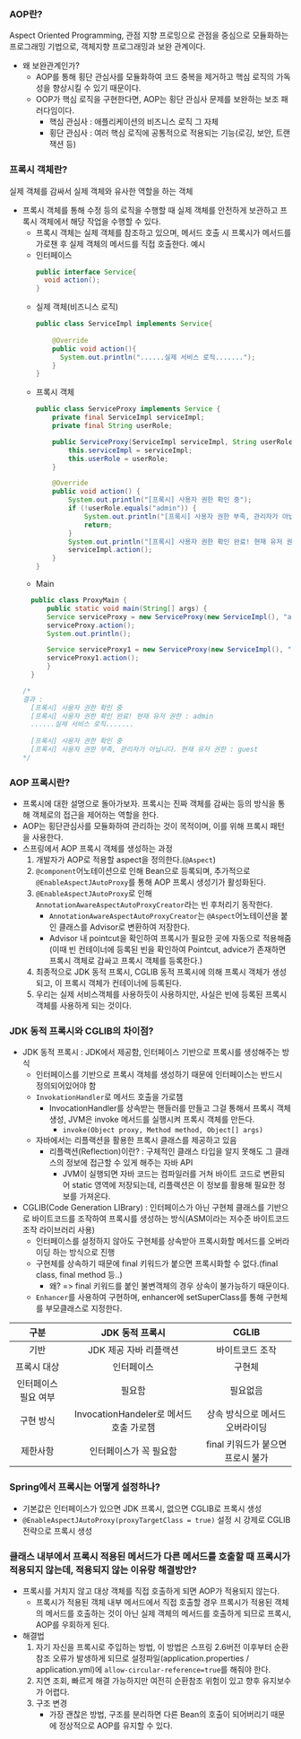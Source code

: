 ### AOP란?
Aspect Oriented Programming, 관점 지향 프로밍으로 관점을 중심으로 모듈화하는 프로그래밍 기법으로, 객체지향 프로그래밍과 보완 관계이다.
- 왜 보완관계인가?
    - AOP를 통해 횡단 관심사를 모듈화하여 코드 중복을 제거하고 핵심 로직의 가독성을 향상시킬 수 있기 때문이다.
    - OOP가 핵심 로직을 구현한다면, AOP는 횡단 관심사 문제를 보완하는 보조 패러다임이다.
        - 핵심 관심사 : 애플리케이션의 비즈니스 로직 그 자체
        - 횡단 관심사 : 여러 핵심 로직에 공통적으로 적용되는 기능(로깅, 보안, 트랜잭션 등)

### 프록시 객체란?
실제 객체를 감싸서 실제 객체와 유사한 역할을 하는 객체
- 프록시 객체를 통해 수정 등의 로직을 수행할 때 실제 객체를 안전하게 보관하고 프록시 객체에서 해당 작업을 수행할 수 있다.
    - 프록시 객체는 실제 객체를 참조하고 있으며, 메서드 호출 시 프록시가 메서드를 가로챈 후 실제 객체의 메서드를 직접 호출한다.
      예시
    - 인터페이스
      ```java
      public interface Service{
        void action(); 
      } 
      ```
    - 실제 객체(비즈니스 로직)
      ```java
      public class ServiceImpl implements Service{
          
          @Override
          public void action(){
            System.out.println("......실제 서비스 로직.......");
          }
      }
      ```
    - 프록시 객체
      ```java
      public class ServiceProxy implements Service {
          private final ServiceImpl serviceImpl;
          private final String userRole;
      
          public ServiceProxy(ServiceImpl serviceImpl, String userRole) {
              this.serviceImpl = serviceImpl;
              this.userRole = userRole;
          }
      
          @Override
          public void action() {
              System.out.println("[프록시] 사용자 권한 확인 중");
              if (!userRole.equals("admin")) {
                  System.out.println("[프록시] 사용자 권한 부족, 관리자가 아닙니다. 현재 유저 권한 : " + userRole);
                  return;
              }
              System.out.println("[프록시] 사용자 권한 확인 완료! 현재 유저 권한 : " + userRole);
              serviceImpl.action();
          }
      }
      ```
    - Main
  ```java
    public class ProxyMain {
        public static void main(String[] args) {
        Service serviceProxy = new ServiceProxy(new ServiceImpl(), "admin");
        serviceProxy.action();
        System.out.println();

        Service serviceProxy1 = new ServiceProxy(new ServiceImpl(), "guest");
        serviceProxy1.action();
        }
    }
  
  /*
  결과 : 
    [프록시] 사용자 권한 확인 중
    [프록시] 사용자 권한 확인 완료! 현재 유저 권한 : admin
    ......실제 서비스 로직.......
    
    [프록시] 사용자 권한 확인 중
    [프록시] 사용자 권한 부족, 관리자가 아닙니다. 현재 유저 권한 : guest
  */
  ```

### AOP 프록시란?
- 프록시에 대한 설명으로 돌아가보자. 프록시는 진짜 객체를 감싸는 등의 방식을 통해 객체로의 접근을 제어하는 역할을 한다.
- AOP는 횡단관심사를 모듈화하여 관리하는 것이 목적이며, 이를 위해 프록시 패턴을 사용한다.
- 스프링에서 AOP 프록시 객체를 생성하는 과정
    1. 개발자가 AOP로 적용할 aspect을 정의한다.(```@Aspect```)
    2. ```@component```어노테이션으로 인해 Bean으로 등록되며, 추가적으로 ```@EnableAspectJAutoProxy```를 통해 AOP 프록시 생성기가 활성화된다.
    3. ```@EnableAspectJAutoProxy```로 인해 ```AnnotationAwareAspectAutoProxyCreator```라는 빈 후처리기 동작한다.
        - ```AnnotationAwareAspectAutoProxyCreator```는 ```@Aspect```어노테이션을 붙인 클래스를 Advisor로 변환하여 저장한다.
        - Advisor 내 pointcut을 확인하여 프록시가 필요한 곳에 자동으로 적용해줌(이때 빈 컨테이너에 등록된 빈을 확인하여 Pointcut, advice가 존재하면 프록시 객체로 감싸고 프록시 객체를 등록한다.)
    4. 최종적으로 JDK 동적 프록시, CGLIB 동적 프록시에 의해 프록시 객체가 생성되고, 이 프록시 객체가 컨테이너에 등록된다.
    5. 우리는 실제 서비스객체를 사용하듯이 사용하지만, 사실은 빈에 등록된 프록시 객체를 사용하게 되는 것이다.

### JDK 동적 프록시와 CGLIB의 차이점?
* JDK 동적 프록시 : JDK에서 제공함, 인터페이스 기반으로 프록시를 생성해주는 방식
    * 인터페이스를 기반으로 프록시 객체를 생성하기 때문에 인터페이스는 반드시 정의되어있어야 함
    * ```InvokationHandler```로 메서드 호출을 가로챔
        * InvocationHandler를 상속받는 핸들러를 만들고 그걸 통해서 프록시 객체 생성, JVM은 invoke 메서드를 실행시켜 프록시 객체를 만든다.
            * ```invoke(Object proxy, Method method, Object[] args)```
    * 자바에서는 리플랙션을 활용한 프록시 클래스를 제공하고 있음
        * 리플랙션(Reflection)이란? : 구체적인 클래스 타입을 알지 못해도 그 클래스의 정보에 접근할 수 있게 해주는 자바 API
            * JVM이 실행되면 자바 코드는 컴파일러를 거쳐 바이트 코드로 변환되어 static 영역에 저장되는데, 리플랙션은 이 정보를 활용해 필요한 정보를 가져온다.
* CGLIB(Code Generation LIBrary) : 인터페이스가 아닌 구현체 클래스를 기반으로 바이트코드를 조작하여 프록시를 생성하는 방식(ASM이라는 저수준 바이트코드 조작 라이브러리 사용)
    * 인터페이스를 설정하지 않아도 구현체를 상속받아 프록시화할 메서드를 오버라이딩 하는 방식으로 진행
    * 구현체를 상속하기 때문에 final 키워드가 붙으면 프록시화할 수 없다.(final class, final method 등..)
      * 왜? => final 키워드를 붙인 불변객체의 경우 상속이 불가능하기 때문이다. 
    * ```Enhancer```를 사용하여 구현하며, enhancer에 setSuperClass를 통해 구현체를 부모클래스로 지정한다.

|     구분      |           JDK 동적 프록시           |         CGLIB         |
|:-----------:|:------------------------------:|:---------------------:|
|     기반      |         JDK 제공 자바 리플랙션         |       바이트코드 조작        |
|   프록시 대상    |             인터페이스              |          구현체          |
| 인터페이스 필요 여부 |              필요함               |         필요없음          |
|    구현 방식    | InvocationHandeler로 메서드 호출 가로챔 |   상속 방식으로 메서드 오버라이딩   |
|    제한사항     |          인터페이스가 꼭 필요함          | final 키워드가 붙으면 프로시 불가 |

### Spring에서 프록시는 어떻게 설정하나?
- 기본값은 인터페이스가 있으면 JDK 프록시, 없으면 CGLIB로 프록시 생성
- ```@EnableAspectJAutoProxy(proxyTargetClass = true)``` 설정 시 강제로 CGLIB 전략으로 프록시 생성

### 클래스 내부에서 프록시 적용된 메서드가 다른 메서드를 호출할 때 프록시가 적용되지 않는데, 적용되지 않는 이유랑 해결방안?
- 프록시를 거치지 않고 대상 객체를 직접 호출하게 되면 AOP가 적용되지 않는다.
  - 프록시가 적용된 객체 내부 메서드에서 직접 호출할 경우 프록시가 적용된 객체의 메서드를 호출하는 것이 아닌 실제 객체의 메서드를 호출하게 되므로 프록시, AOP를 우회하게 된다.
- 해결법
  1. 자기 자신을 프록시로 주입하는 방법, 이 방법은 스프링 2.6버전 이후부터 순환 참조 오류가 발생하게 되므로 설정파일(application.properties / application.yml)에 ```allow-circular-reference=true```를 해줘야 한다.
  2. 지연 조회, 빠르게 해결 가능하지만 여전히 순환참조 위험이 있고 향후 유지보수가 어렵다. 
  3. 구조 변경
     - 가장 괜찮은 방법, 구조를 분리하면 다른 Bean의 호출이 되어버리기 때문에 정상적으로 AOP를 유지할 수 있다. 